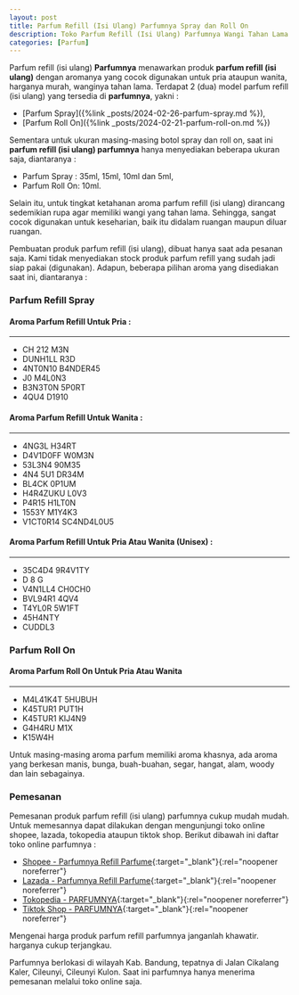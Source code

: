 ```yaml
---
layout: post
title: Parfum Refill (Isi Ulang) Parfumnya Spray dan Roll On
description: Toko Parfum Refill (Isi Ulang) Parfumnya Wangi Tahan Lama
categories: [Parfum]
---
```


Parfum refill (isi ulang) **Parfumnya** menawarkan produk **parfum refill (isi ulang)** dengan aromanya yang cocok digunakan untuk pria ataupun wanita, harganya murah, wanginya tahan lama. Terdapat 2 (dua) model parfum refill (isi ulang) yang tersedia di **parfumnya**, yakni : 

- [Parfum Spray]({%link _posts/2024-02-26-parfum-spray.md %}),
- [Parfum Roll On]({%link _posts/2024-02-21-parfum-roll-on.md %})

Sementara untuk ukuran masing-masing botol spray dan roll on, saat ini **parfum refill (isi ulang) parfumnya** hanya menyediakan beberapa ukuran saja, diantaranya : 

- Parfum Spray : 35ml, 15ml, 10ml dan 5ml,
- Parfum Roll On: 10ml.

Selain itu, untuk tingkat ketahanan aroma parfum refill (isi ulang) dirancang sedemikian rupa agar memiliki wangi yang tahan lama. Sehingga, sangat cocok digunakan untuk keseharian, baik itu didalam ruangan maupun diluar ruangan.

Pembuatan produk parfum refill (isi ulang), dibuat hanya saat ada pesanan saja. Kami tidak menyediakan stock produk parfum refill yang sudah jadi siap pakai (digunakan).
Adapun, beberapa pilihan aroma yang disediakan saat ini, diantaranya :

### Parfum Refill Spray
#### Aroma Parfum Refill Untuk Pria :
---
- CH 212 M3N
- DUNH1LL R3D
- 4NT0N10 B4NDER45
- J0 M4L0N3
- B3N3T0N 5P0RT
- 4QU4 D1910

#### Aroma Parfum Refill Untuk Wanita :
---
- 4NG3L H34RT
- D4V1D0FF W0M3N
- 53L3N4 90M35
- 4N4 5U1 DR34M
- BL4CK 0P1UM
- H4R4ZUKU L0V3
- P4R15 H1LT0N
- 1553Y M1Y4K3
- V1CT0R14 SC4ND4L0U5

#### Aroma Parfum Refill Untuk Pria Atau Wanita (Unisex) :
---
- 35C4D4 9R4V1TY
- D 8 G
- V4N1LL4 CH0CH0
- BVL94R1 4QV4
- T4YL0R 5W1FT
- 45H4NTY
- CUDDL3

### Parfum Roll On
#### Aroma Parfum Roll On Untuk Pria Atau Wanita
---
- M4L41K4T 5HUBUH
- K45TUR1 PUT1H
- K45TUR1 KIJ4N9
- G4H4RU M1X
- K15W4H

Untuk masing-masing aroma parfum memiliki aroma khasnya, ada aroma yang berkesan manis, bunga, buah-buahan, segar, hangat, alam, woody dan lain sebagainya.

### Pemesanan

Pemesanan produk parfum refill (isi ulang) parfumnya cukup mudah mudah. Untuk memesannya dapat dilakukan dengan mengunjungi toko online shopee, lazada, tokopedia ataupun tiktok shop.
Berikut dibawah ini daftar toko online parfumnya :

- [Shopee - Parfumnya Refill Parfume](https://shopee.co.id/parfumnyarefillparfume?categoryId=100630&entryPoint=ShopByPDP&itemId=24956456815){:target="_blank"}{:rel="noopener noreferrer"}
- [Lazada - Parfumnya Refill Parfume](https://www.lazada.co.id/shop/parfumnya-refill-parfume/?spm=a2o4j.pdp_revamp.seller.1.26906b849E2Tzw&itemId=7986024393&channelSource=pdp){:target="_blank"}{:rel="noopener noreferrer"}
- [Tokopedia - PARFUMNYA](https://www.tokopedia.com/parfumnya){:target="_blank"}{:rel="noopener noreferrer"}
- [Tiktok Shop - PARFUMNYA](https://vt.tokopedia.com/t/ZSFYpLrJD/){:target="_blank"}{:rel="noopener noreferrer"}

Mengenai harga produk parfum refill parfumnya janganlah khawatir. harganya cukup terjangkau.

Parfumnya berlokasi di wilayah Kab. Bandung, tepatnya di Jalan Cikalang Kaler, Cileunyi, Cileunyi Kulon. Saat ini parfumnya hanya menerima pemesanan melalui toko online saja.

